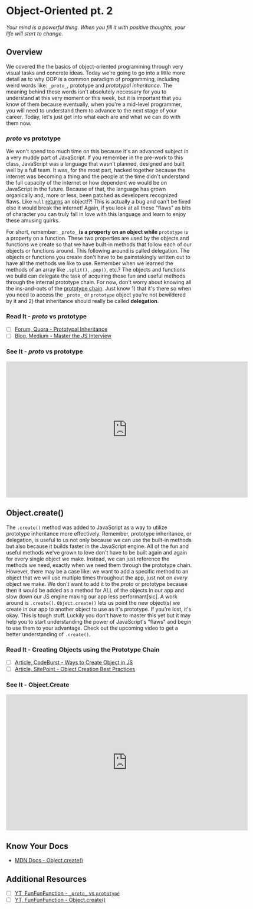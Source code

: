 # Object-Oriented pt. 2

*Your mind is a powerful thing. When you fill it with positive thoughts, your life will start to change.*

## Overview

We covered the the basics of object-oriented programming through very visual tasks and concrete ideas. Today we're going to go into a little more detail as to why OOP is a common paradigm of programming, including weird words like: `_proto_`, prototype and *prototypal inheritance*. The meaning behind these words isn't absolutely necessary for you to understand at this very moment or this week, but it is important that you know of them because eventually, when you're a mid-level programmer, you will need to understand them to advance to the next stage of your career. Today, let's just get into what each are and what we can do with them now.


### _proto_ vs prototype

We won't spend too much time on this because it's an advanced subject in a very muddy part of JavaScript. If you remember in the pre-work to this class, JavaScript was a language that wasn't planned, designed and built well by a full team. It was, for the most part, hacked together because the internet was becoming a thing and the people at the time didn't understand the full capacity of the internet or how dependent we would be on JavaScript in the future. Because of that, the language has grown organically and, more or less, been patched as developers recognized flaws. Like `null` [returns](https://stackoverflow.com/questions/18808226/why-is-typeof-null-object#18808270) an object!?! This is actually a bug and can't be fixed else it would break the internet! Again, if you look at all these "flaws" as bits of character you can truly fall in love with this language and learn to enjoy these amusing quirks.

For short, remember: `_proto_` **is a property on an object while** `prototype` is a property on a function. These two properties are used by the objects and functions we create so that we have built-in methods that follow each of our objects or functions around. This following around is called delegation. The objects or functions you create don't have to be painstakingly written out to have all the methods we like to use. Remember when we learned the methods of an array like `.split()`, `.pop()`, etc.? The objects and functions we build can delegate the task of acquiring those fun and useful methods through the internal prototype chain. For now, don't worry about knowing all the ins-and-outs of the [prototype chain](https://developer.mozilla.org/en-US/docs/Web/JavaScript/Inheritance_and_the_prototype_chain). Just know 1) that it's there so when you need to access the `_proto_` or `prototype` object you're not bewildered by it and 2) that inheritance should really be called **delegation**.

### Read It - _proto_ vs prototype

- [ ] [Forum, Quora - Prototypal Inheritance](https://www.quora.com/What-is-prototypal-inheritance)
- [ ] [Blog, Medium - Master the JS Interview](https://medium.com/javascript-scene/master-the-javascript-interview-what-s-the-difference-between-class-prototypal-inheritance-e4cd0a7562e9)

### See It - _proto_ vs prototype

<iframe width="655" height="368" src="https://www.youtube.com/embed/DqGwxR_0d1M" frameborder="0" allow="accelerometer; autoplay; clipboard-write; encrypted-media; gyroscope; picture-in-picture" allowfullscreen></iframe>

## Object.create()

The `.create()` method was added to JavaScript as a way to utilize prototype inheritance more effectively. Remember, prototype inheritance, or delegation, is useful to us not only because we can use the built-in methods but also because it builds faster in the JavaScript engine. All of the fun and useful methods we've grown to love don't have to be built again and again for every single object we make. Instead, we can just reference the methods we need, exactly when we need them through the prototype chain. However, there may be a case like: we want to add a specific method to an object that we will use multiple times throughout the app, just not on *every* object we make. We don't want to add it to the _proto_ or prototype because then it would be added as a method for ALL of the objects in our app and slow down our JS engine making our app less performant[sic]. A work around is `.create()`. `Object.create()` lets us point the new object(s) we create in our app to another object to use as it's prototype. If you're lost, it's okay. This is tough stuff. Luckily you don't have to master this yet but it may help you to start understanding the power of JavaScript's "flaws" and begin to use them to your advantage. Check out the upcoming video to get a better understanding of `.create()`.

### Read It - Creating Objects using the Prototype Chain

- [ ] [Article, CodeBurst - Ways to Create Object in JS](https://codeburst.io/various-ways-to-create-javascript-object-9563c6887a47)
- [ ] [Article, SitePoint - Object Creation Best Practices](https://www.sitepoint.com/javascript-object-creation-patterns-best-practises/)

### See It - Object.Create

<iframe width="655" height="368" src="https://www.youtube.com/embed/CDFN1VatiJA" frameborder="0" allow="accelerometer; autoplay; clipboard-write; encrypted-media; gyroscope; picture-in-picture" allowfullscreen></iframe>

## Know Your Docs

* [MDN Docs - Object.create()](https://developer.mozilla.org/en-US/docs/Web/JavaScript/Reference/Global_Objects/Object/create)

## Additional Resources

- [ ] [YT, FunFunFunction - `_proto_` vs `prototype`](https://youtu.be/DqGwxR_0d1M)
- [ ] [YT, FunFunFunction - Object.create()](https://youtu.be/CDFN1VatiJA)

<!-- 

```javascript

```

height/width = 1.777 ---- width="655" height="368"

- [ ] Task Two
    *  [ ] Task Two.a
    *  [ ] Task Two.b
    *  [ ] Task Two.c


| Method      | Description                          |
| ----------- | ------------------------------------ |
| `GET`       | Fetch resource                       |
| `PUT`       | Update resource |
| `DELETE`    | Delete resource |


* [MDN Docs - ...]()

- [ ] ...
- [ ] ...


```javascript

``` 

- [ ] ...
- [ ] ...
  * [ ] ...
  * [ ] ... 

    `line numbers`
:do you like 'em?

++slash++

https://facelessuser.github.io/pymdown-extensions/extensions/keys/

=== "Javascript"

    ```javascript
    ```

=== "Python"

  ```python
  ```

cp workspace/resources/templateFile.md docs/module-

-->